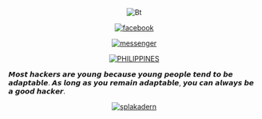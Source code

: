 <p align="center"><img src="https://user-images.githubusercontent.com/80799518/156886160-7d6e26f2-ff90-48b0-b4e2-3e19bbc9f81b.png" alt="Bt">  
<p align="center">
<a href="https://facebook.com/splakadern"><img title="facebook" src="https://img.shields.io/badge/Facebook-white?style=for-the-badge&logo=facebook&logoColor=black"></a>

<p align="center">
<a href="https://m.me/splakadern"><img title="messenger" src="https://img.shields.io/badge/Messenger-white?style=for-the-badge&logo=messenger&logoColor=black"></a>


<p align="center">
<a href="https://github.com/Noob-Junk"><img title="PHILIPPINES" src="https://img.shields.io/badge/FROM%20-PHILIPPINES-pink"></a>

<P align="center">
<p>𝙈𝙤𝙨𝙩 𝙝𝙖𝙘𝙠𝙚𝙧𝙨 𝙖𝙧𝙚 𝙮𝙤𝙪𝙣𝙜 𝙗𝙚𝙘𝙖𝙪𝙨𝙚 𝙮𝙤𝙪𝙣𝙜 𝙥𝙚𝙤𝙥𝙡𝙚 𝙩𝙚𝙣𝙙 𝙩𝙤 𝙗𝙚 𝙖𝙙𝙖𝙥𝙩𝙖𝙗𝙡𝙚. 𝘼𝙨 𝙡𝙤𝙣𝙜 𝙖𝙨 𝙮𝙤𝙪 𝙧𝙚𝙢𝙖𝙞𝙣 𝙖𝙙𝙖𝙥𝙩𝙖𝙗𝙡𝙚, 𝙮𝙤𝙪 𝙘𝙖𝙣 𝙖𝙡𝙬𝙖𝙮𝙨 𝙗𝙚 𝙖 𝙜𝙤𝙤𝙙 𝙝𝙖𝙘𝙠𝙚𝙧.</p>
<p align="center">
<a href="https://github.com/splakadern"><img title="splakadern" src="https://github-readme-stats.vercel.app/api/top-langs/?username=splakadern&layout=compact&theme=chartreuse-dark&cache_seconds=3200"></a>
</p>
